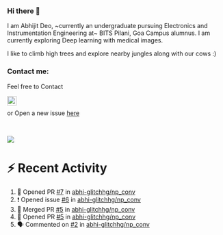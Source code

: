 ### Hi there 👋

I am Abhijit Deo, ~currently an undergraduate pursuing Electronics and Instrumentation Engineering at~ BITS Pilani, Goa Campus alumnus. I am currently exploring Deep learning with medical images.  


I like to climb high trees and explore nearby jungles along with our cows :)
### Contact me:

Feel free to Contact


[<img align="left" alt="Abhijit Deo | Gmail" width="22px" src="https://cdn.jsdelivr.net/npm/simple-icons@v3/icons/gmail.svg" />][gmail]
<br />


 or Open a new issue [here](https://github.com/abhi-glitchhg/abhi-glitchhg/issues)

[gmail]: mailto:f20190041@goa.bits-pilani.ac.in

<br>



![](https://komarev.com/ghpvc/?username=abhi-glitchhg&color=green)


# :zap: Recent Activity

<!--START_SECTION:activity-->
1. 💪 Opened PR [#7](https://github.com/abhi-glitchhg/np_conv/pull/7) in [abhi-glitchhg/np_conv](https://github.com/abhi-glitchhg/np_conv)
2. ❗ Opened issue [#6](https://github.com/abhi-glitchhg/np_conv/issues/6) in [abhi-glitchhg/np_conv](https://github.com/abhi-glitchhg/np_conv)
3. 🎉 Merged PR [#5](https://github.com/abhi-glitchhg/np_conv/pull/5) in [abhi-glitchhg/np_conv](https://github.com/abhi-glitchhg/np_conv)
4. 💪 Opened PR [#5](https://github.com/abhi-glitchhg/np_conv/pull/5) in [abhi-glitchhg/np_conv](https://github.com/abhi-glitchhg/np_conv)
5. 🗣 Commented on [#2](https://github.com/abhi-glitchhg/np_conv/pull/2#issuecomment-1701599853) in [abhi-glitchhg/np_conv](https://github.com/abhi-glitchhg/np_conv)
<!--END_SECTION:activity-->
